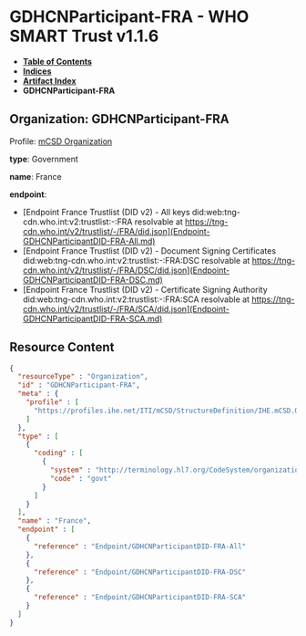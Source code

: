 # GDHCNParticipant-FRA - WHO SMART Trust v1.1.6

* [**Table of Contents**](toc.md)
* [**Indices**](indices.md)
* [**Artifact Index**](artifacts.md)
* **GDHCNParticipant-FRA**

## Organization: GDHCNParticipant-FRA

Profile: [mCSD Organization](https://profiles.ihe.net/ITI/mCSD/4.0.0/StructureDefinition-IHE.mCSD.Organization.html)

**type**: Government

**name**: France

**endpoint**: 

* [Endpoint France Trustlist (DID v2) - All keys did:web:tng-cdn.who.int:v2:trustlist:-:FRA resolvable at https://tng-cdn.who.int/v2/trustlist/-/FRA/did.json](Endpoint-GDHCNParticipantDID-FRA-All.md)
* [Endpoint France Trustlist (DID v2) - Document Signing Certificates did:web:tng-cdn.who.int:v2:trustlist:-:FRA:DSC resolvable at https://tng-cdn.who.int/v2/trustlist/-/FRA/DSC/did.json](Endpoint-GDHCNParticipantDID-FRA-DSC.md)
* [Endpoint France Trustlist (DID v2) - Certificate Signing Authority did:web:tng-cdn.who.int:v2:trustlist:-:FRA:SCA resolvable at https://tng-cdn.who.int/v2/trustlist/-/FRA/SCA/did.json](Endpoint-GDHCNParticipantDID-FRA-SCA.md)



## Resource Content

```json
{
  "resourceType" : "Organization",
  "id" : "GDHCNParticipant-FRA",
  "meta" : {
    "profile" : [
      "https://profiles.ihe.net/ITI/mCSD/StructureDefinition/IHE.mCSD.Organization"
    ]
  },
  "type" : [
    {
      "coding" : [
        {
          "system" : "http://terminology.hl7.org/CodeSystem/organization-type",
          "code" : "govt"
        }
      ]
    }
  ],
  "name" : "France",
  "endpoint" : [
    {
      "reference" : "Endpoint/GDHCNParticipantDID-FRA-All"
    },
    {
      "reference" : "Endpoint/GDHCNParticipantDID-FRA-DSC"
    },
    {
      "reference" : "Endpoint/GDHCNParticipantDID-FRA-SCA"
    }
  ]
}

```
